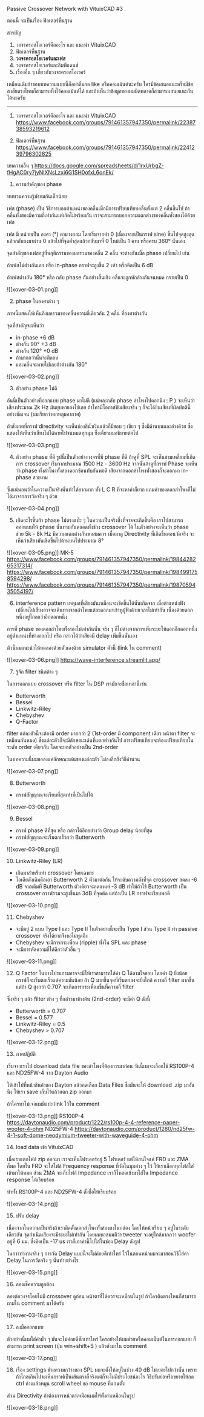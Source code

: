 Passive Crossover Network with VituixCAD #3

ตอนนี้ จะเป็นเรื่อง ฟิลเตอร์พื้นฐาน

สารบัญ
1.  วงจรครอสโอเวอร์คืออะไร และ แนะนำ VituixCAD
2. ฟิลเตอร์พื้นฐาน
3. **วงจรครอสโอเวอร์และเฟส**
4. วงจรครอสโอเวอร์และอิมพีแดนซ์
5. เรื่องอื่น ๆ เกี่ยวกับวงจรครอสโอเวอร์

เหมือนเดิมถ้าชอบบทความแบบนี้ก็อย่าลืมกด like หรือคอมเม้นต์นะครับ
ใครมีข้อเสนอแนะหรือมีข้อสงสัยตรงไหนก็สามารถทิ้งไว้คอมเม้นต์ได้
และถ้าเห็นว่าข้อมูลของผมผิดพลาดก็สามารถเสนอแนะกันได้นะครับ

-----

 1.  วงจรครอสโอเวอร์คืออะไร และ แนะนำ VituixCAD
https://www.facebook.com/groups/791461357947350/permalink/2238738593219612

2. ฟิลเตอร์พื้นฐาน
https://www.facebook.com/groups/791461357947350/permalink/2241239796302825

บทความอื่น ๆ
https://docs.google.com/spreadsheets/d/1rxUrbgZ-fHgAC0ry7jyNlXNsLzxi6G1SH0ofxL6onEk/


1. ความสำคัญของ phase

ทบทวนความรู้มัธยมกันเล็กน้อย

เฟส (phase) เป็น วิธีการบอกตำแหน่งของคลื่นเมื่อมีการเปรียบเทียบคลื่นตั้งแต่ 2 คลื่นขึ้นไป
ถ้าคลื่นทั้งสองมีความถี่เท่ากันแต่เกิดไม่พร้อมกัน เราจะสามารถบอกความแตกต่างของคลื่นทั้งสองได้ด้วยเฟส

เฟส มี หน่วยเป็น องศา (°) ตามวงกลม โดยเริ่มจากค่า 0 (เนื่องจากเป็นกราฟ sine) ขึ้นไปจุดสูงสุด แล้วกลับลงมาผ่าน 0 แล้วไปที่จุดต่ำสุดแล้วกลับมาที่ 0 ใหม่เป็น 1 คาบ หรือครบ 360° นั่นเอง

จุดสำคัญของเฟสอยู่ที่พฤติกรรมของผลรวมของคลื่น 2 คลื่น จะต่างกันเมื่อ phase เปลี่ยนไป
เช่น

ถ้าเฟสไม่ต่างกันเลย หรือ in-phase กราฟจะสูงขึ้น 2 เท่า หรือคิดเป็น 6 dB

ถ้าเฟสต่างกัน 180° หรือ กลับ phase กันอย่างสิ้นเชิง คลื่นจะถูกหักล้างกันจนหมด กรายเป็น 0


![[xover-03-01.png]]

2. phase ในองศาต่าง ๆ

ภาพนี้แสดงให้เห็นถึงผลรวมของคลื่นความถี่เดียวกัน 2 คลื่น ที่องศาต่างกัน

จุดที่สำคัญจะเห็นว่า 

- in-phase +6 dB
- ต่างกัน 90° +3 dB
- ต่างกัน 120° +0 dB
- ถ้ามากกว่านั้นจะติดลบ 
- และคลื่นจะหายไปเลยถ้าต่างกัน 180°

![[xover-03-02.png]]

3. ตัวอย่าง phase ไม่ดี

อันนี้เป็นตัวอย่างที่ออกแบบ phase มาไม่ดี (แน่หละกลับ phase ลำโพงไปดอกนึง : P )
จะเห็นว่าเสียงประมาณ 2k Hz มันยุบหายลงไปเลย ถ้าใครมีโอกาสฟังเสียงจริง ๆ ก็จะได้ยินเสียงที่ผิดปกตินี้อย่างชัดเจน (ผมเรียกว่าตกหลุมอากาศ)

ถ้าสังเกตที่กราฟ directivity จะเห็นช่องสีน้ำเงินแล้วก็มีขอบ ๆ เขียว ๆ ซึ่งมีด้านบนและล่างด้วย ซึ่งแสดงให้เห็นว่าเสียงไม่ได้หายไปจนหมดทุกมุม ซึ่งเดี๋ยวผมอธิบายต่อไป

![[xover-03-03.png]]

4. ตัวอย่าง phase ที่ดี
รูปนี้เป็นตัวอย่างวงจรที่มี phase ที่ดี ถ้าดูที่ SPL จะเห็นสามเหลี่ยมที่เกิดการ crossover เริ่มจากประมาณ 1500 Hz - 3600 Hz จากนั้นถ้าดูที่กราฟ Phase จะเห็นว่า phase ทั้งลำโพงทั้งสองดอกซ้อนทับกันพอดี เสียงจากดอกลำโพงทั้งสองก็จะออกมา in-phase สวยงาม

ซึ่งแน่นอนว่าในความเป็นจริงนั้นทำได้ยากมาก ทั้ง L C R ที่จะหาค่าก็ยาก แถมค่าของดอกลำโพงก็ไม่ได้มาจากการวัดจริง ๆ ด้วย

![[xover-03-04.png]]

5. เกิดอะไรขึ้นถ้า phase ไม่ตรงแป๊ะ ๆ
ในความเป็นจริงสิ่งที่จาจจะเกิดขึ้นคือ เราไปสามารถออกแบบให้ phase นั้นทาบกันตลอดทั้งช่วง crossover ได้ ในตัวอย่างจะเห็นว่า phase ช่วย 5k - 8k Hz มีความแตกต่างกันพอสมควร
เมื่อมาดู Directivity ที่เกิดขึ้นตอนวัดจริง จะเห็นว่าเสียงมันเชิดขึ้นไปด้านบนไปประมาณ 8°

![[xover-03-05.png]]
MK-5
https://www.facebook.com/groups/791461357947350/permalink/1984428265317314/
https://www.facebook.com/groups/791461357947350/permalink/1984991758594298/
https://www.facebook.com/groups/791461357947350/permalink/1987059435054197/

6. interference pattern 
เหตุผลที่เสียงมันเหมือนจะเชิดขึ้นได้นั้นเกิดจาก เมื่อตำแหน่งฟังเปลี่ยนไปเสียงอาจจะเดินทางจากลำโพงแต่ละดอกมาเข้าหูผู้ฟังด้วยเวลาไม่เท่ากัน เนื่องด้วยดอกหนึ่งอยู่ไกลกว่าอีกดอกหนึ่ง

การที่ phase ของดอกลำโพงทั้งสองไม่เท่ากันนั้น จริง ๆ ก็ไม่ต่างจากการเพิ่มระยะให้ดอกอีกดอกหนึ่งอยู่ต่ำแหน่งที่ห่างออกไป หรือ กล่าวได้ว่าเสียงมี delay เพิ่มขึ้นนั่นเอง

ตัวนี้ผมแนะนำให้ทดลองด้วยตัวเองด้วย simulator ตัวนี้ (link ใน comment)

![[xover-03-06.png]]
https://wave-interference.streamlit.app/

7. รู้จัก filter ชนิดต่าง ๆ

ในการออกแบบ crossover หรือ filter ใน DSP เรามักจะชื่อเหล่านี้เช่น

- Butterworth
- Bessel
- Linkwitz-Riley
- Chebyshev
- Q-Factor

filter แต่ละตัวนี้จะต้องมี order มากกว่า 2 (1st-order มี component เดียว หน้าตา filter จะเหมือนกันหมด) ซึ่งแต่ละตัวก็จะมีลักษณะเด่นที่แตกต่างกันไป การเปรียบเทียบจะต้องเปรียบเทียบในระดับ order เดียวกัน โดยจะยกตัวอย่างเป็น 2nd-order 

ในบทความนี้ผมขอลงแค่ลักษณะเด่นของแต่ละตัว ไม่ลงลึกถึงวิธีคำนวน

![[xover-03-07.png]]

8. Butterworth

- กราฟสัญญาณจะเรียบที่สุดเท่าที่เป็นไปได้

![[xover-03-08.png]]

9. Bessel

- กราฟ phase ดีที่สุด หรือ กล่าวได้อีกอย่างว่า Group delay น้อยที่สุด
- กราฟสัญญาณจะเริ่มตกเร็วกว่า Butterworth

![[xover-03-09.png]]


10. Linkwitz-Riley (LR)

- เกิดมาสำหรับทำ crossover โดยเฉพาะ
- ไอเดียดังเดิมคือเอา Butterworth 2 ตัวมาต่อกัน ให้ระดับความดังที่จุด crossover ลดลง -6 dB จากเดิมที่ Butterworth ตัวเดียวจะลดลงแค่ -3 dB ทำให้ถ้าใช้ Butterworth เป็น crossover กราฟรวมจะสูงขึ้นมา 3dB ที่จุดตัด แต่ถ้าเป็น LR กราฟจะเรียบพอดี

![[xover-03-10.png]]

11. Chebyshev
- จะมีอยู่ 2 แบบ Type I และ Type II ในตัวอย่างนี้จะเป็น Type I ส่วน  Type II ทำ passive crossover จริงได้ยากจึงขอไม่พูดถึง
-  Chebyshev จะมีการกระเพื่อม (ripple) ทั้งใน SPL และ phase 
- จะมีการตัดความถี่ได้ดีกว่าตัวอื่น ๆ


![[xover-03-11.png]]

12. Q Factor
ในบางโปรแกรมอาจจะมีให้เราสามารถใส่ค่า Q ได้ตามใจชอบ โดยค่า Q ยิ่งน้อยกราฟก็จะเริ่มตกเร็วแต่ความชันน้อย ถ้า Q มากขึ้นจุดที่เริ่มตกลงจะยิ่งใกล้ ความถี่ filter มากขึ้น แต่ถ้า Q สูงกว่า 0.707 จะเกิดการกระเพื่อมขึ้นที่ความถี่ filter

ซึ่งจริง ๆ แล้ว filter ต่าง ๆ ที่กล่าวมาข้างต้น (2nd-order) จะมีค่า Q ดังนี้

- Butterworth = 0.707
- Bessel = 0.577
- Linkwitz-Riley = 0.5
- Chebyshev > 0.707

![[xover-03-12.png]]

13. ภาคปฏิบัติ

เริ่มจากเราไป download data file ของลำโพงที่ต้องการมาก่อน วันนี้ผมจะเลือกใช้
RS100P-4 และ ND25FW-4 จาก Dayton Audio

ให้เข้าไปที่หน้าสินค้าของ Dayton แล้วกดเลือก Data Files ซึ่งมันจะให้ download .zip มาอันนึง ให้เรา save เก็บไว้แล้วแตก zip ออกมา

ถ้าใครหาไม่เจอผมมีแปะ link ไว้ใน comment

![[xover-03-13.png]]
RS100P-4 
https://daytonaudio.com/product/1222/rs100p-4-4-reference-paper-woofer-4-ohm
ND25FW-4
https://daytonaudio.com/product/1280/nd25fw-4-1-soft-dome-neodymium-tweeter-with-waveguide-4-ohm

14. load data เข้า VituixCAD

เมื่อเราแตกไฟล์ zip ออกมา เราจะเห็นโฟรเดอร์อยู่ 5 โฟรเดอร์ แต่ให้สนใจแค่ FRD และ ZMA ก็พอ 
โดยใน FRD จะใส่ไฟล์ Frequency response ที่วัดในมุมต่าง ๆ ไว้ ให้เราเลือกทุกไฟล์ใส่เข้ามาให้หมด 
ส่วน ZMA จะเก็บไฟล์ Impedance เราก็โหลดเข้ามาใส่ใน Impedance response ให้เรียบร้อย

ทำทั้ง RS100P-4  และ ND25FW-4 ตั้งชื่อให้เรียบร้อย

![[xover-03-14.png]]

15. ปรับ delay

เนื่องจากในความเป็นจริงถ้าเราติดตั้งดอกลำโพงทั้งสองลงในกล่อง โดยให้หน้าเรียบ ๆ อยู่ในระดับเดียวกัน จุดกำเนิดเสียงจะมีระยะไม่เท่ากัน โดยผมขอสมมติว่า tweeter จะอยู่ใกล้มากกว่า woofer อยู่ที่ 6 มม. ซึ่งคิดเป็น -17 us เราก็เอาค่านี้ไปใส่ในช่อง Delay ดังรูป

ในการทำงานจริง ๆ การวัด Delay แบบนี้จะไม่ค่อยดีเท่าไหร่ ไว้ในตอนหน้าผมจะมาสอนวิธีใส่ค่า Delay ในการวัดจริง ๆ นั้นทำอย่างไร

![[xover-03-15.png]]

16. ลองเช็คความถูกต้อง

ลองต่อวงจรโดยไม่มี crossover ดูก่อน หน้าตาที่ได้ควรจะเหมือนในรูป ถ้าใครติดตรงไหนก็สามารถถามใน comment มาได้ครับ

![[xover-03-16.png]]

17. ลงมือออกแบบ

ตัวอย่างนี้ผมใส่ค่ามั่ว ๆ มันจะไม่ค่อยดีซักเท่าไหร่ 
ใครอย่างให้ผมช่วยหรือคอมเม็นต์ในการออกแบบ
ก็สามารถ print screen (ปุ่ม win+shift+S ) แล้วส่งมาใน comment

![[xover-03-17.png]]

18. เรื่อง settings
ช่วงความกว้างของ SPL ผมจะตั้งให้อยู่ในช่วง 40 dB ไม่เยอะไปกว่านั้น เพราะถ้าไกลเกินไปจะเห็นกราฟเป็นเส้นตรงก็จริงแต่ก็จะไม่มีประโยชน์อะไร วิธีปรับย่อหรือขยายให้กด ctrl ค้างแล้วหมุน scroll wheel ขอ mouse ที่แกนตั้ง

ส่วน Directivity ถ้าต้องการหน้าตาเหมือนผมให้ตั้งค่าเหมือนในรูป

![[xover-03-18.png]]
